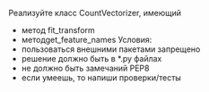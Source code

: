Реализуйте класс CountVectorizer, имеющий 
- метод fit_transform
- методget_feature_names
Условия:
- пользоваться внешними пакетами запрещено
- решение должно быть в *.py файлах
- не должно быть замечаний PEP8
- если умеешь, то напиши проверки/тесты
